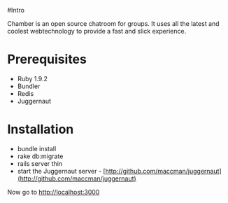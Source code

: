 #Intro

Chamber is an open source chatroom for groups. It uses all the latest and coolest webtechnology to provide a fast and slick experience.

# Prerequisites

* Ruby 1.9.2
* Bundler
* Redis
* Juggernaut

# Installation

* bundle install
* rake db:migrate
* rails server thin
* start the Juggernaut server - [http://github.com/maccman/juggernaut](http://github.com/maccman/juggernaut)

Now go to [http://localhost:3000](http://localhost:3000)
